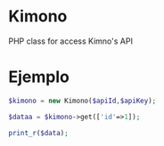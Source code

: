# Kimono
PHP class for access Kimno's API

# Ejemplo
```php
$kimono = new Kimono($apiId,$apiKey);

$dataa = $kimono->get(['id'=>1]);

print_r($data);
```
